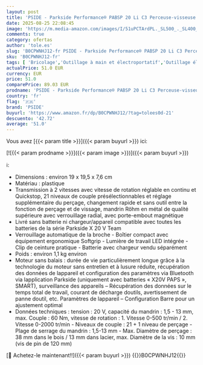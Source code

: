 ```yaml
---
layout: post
title: 'PSIDE - Parkside Performance® PABSP 20 Li C3 Perceuse-visseuse sans fil 20 V sans batterie ni chargeur'
date: 2025-08-25 22:08:45
image: 'https://m.media-amazon.com/images/I/51uPCTArdPL._SL500_._SL400_.jpg'
comments: true
category: ofertas
author: 'tole.es'
slug: 'B0CPWNHJ12-fr PSIDE - Parkside Performance® PABSP 20 Li C3 Perceuse-...'
sku: 'B0CPWNHJ12-fr'
tags: [ 'Bricolage','Outillage à main et électroportatif','Outillage électroportatif','Perceuse-visseuse','Perceuses','pside','🇫🇷', ]
actualPrice: 51.0 EUR
currency: EUR
price: 51.0
comparePrice: 89.03 EUR
prodname: 'PSIDE - Parkside Performance® PABSP 20 Li C3 Perceuse-visseuse sans fil 20 V sans batterie ni chargeur'
country: 'fr'
flag: '🇫🇷'
brand: 'PSIDE'
buyurl: 'https://www.amazon.fr/dp/B0CPWNHJ12/?tag=tolees0d-21'
descuento: '42.72'
average: '51.0'
---
```


Vous avez [{{< param title >}}]({{< param buyurl >}}) ici:

[![{{< param prodname >}}]({{< param image >}})]({{< param buyurl >}})

ℹ️:

- Dimensions : environ 19 x 19,5 x 7,6 cm
- Matériau : plastique
- Transmission à 2 vitesses avec vitesse de rotation réglable en continu et Quickstop, 21 niveaux de couple présélectionnables et réglage supplémentaire du perçage, changement rapide et sans outil entre la fonction de perçage et de vissage, mandrin Röhm en métal de qualité supérieure avec verrouillage radial, avec porte-embout magnétique
- Livré sans batterie ni chargeur/appareil compatible avec toutes les batteries de la série Parkside X 20 V Team
- Verrouillage automatique de la broche - Boîtier compact avec équipement ergonomique Softgrip - Lumière de travail LED intégrée - Clip de ceinture pratique - Batterie avec chargeur vendu séparément
- Poids : environ 1,1 kg environ
- Moteur sans balais : durée de vie particulièrement longue grâce à la technologie du moteur sans entretien et à lusure réduite, récupération des données de lappareil et configuration des paramètres via Bluetooth via lapplication Parkside (uniquement avec batteries « X20V PAPS », SMART), surveillance des appareils – Récupération des données sur le temps total de travail, courant de décharge doutils, avertissement de panne doutil, etc. Paramètres de lappareil – Configuration Barre pour un ajustement optimal
- Données techniques : tension : 20 V, capacité du mandrin : 1,5 - 13 mm, max. Couple : 60 Nm, vitesse de rotation : 1. Vitesse 0-500 tr/min / 2. Vitesse 0-2000 tr/min - Niveaux de couple : 21 + 1 niveau de perçage - Plage de serrage du mandrin : 1,5-13 mm - Max. Diamètre de perçage : 38 mm dans le bois / 13 mm dans lacier, max. Diamètre de la vis : 10 mm (vis de pin de 120 mm)

[🛒 Achetez-le maintenant!!]({{< param buyurl >}})
{{<world>}}B0CPWNHJ12{{</world>}}
